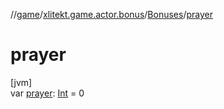 //[game](../../../index.md)/[xlitekt.game.actor.bonus](../index.md)/[Bonuses](index.md)/[prayer](prayer.md)

# prayer

[jvm]\
var [prayer](prayer.md): [Int](https://kotlinlang.org/api/latest/jvm/stdlib/kotlin/-int/index.html) = 0
